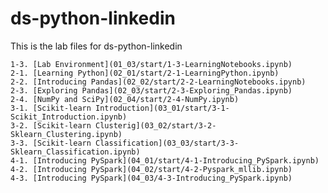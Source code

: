 # ds-python-linkedin
This is the lab files for ds-python-linkedin

    1-3. [Lab Environment](01_03/start/1-3-LearningNotebooks.ipynb)
    2-1. [Learning Python](02_01/start/2-1-LearningPython.ipynb)
    2-2. [Introducing Pandas](02_02/start/2-2-LearningNotebooks.ipynb)
    2-3. [Exploring Pandas](02_03/start/2-3-Exploring_Pandas.ipynb)
    2-4. [NumPy and SciPy](02_04/start/2-4-NumPy.ipynb)
    3-1. [Scikit-learn Introduction](03_01/start/3-1-Scikit_Introduction.ipynb)
    3-2. [Scikit-learn Clusterig](03_02/start/3-2-Sklearn_Clustering.ipynb)
    3-3. [Scikit-learn Classification](03_03/start/3-3-Sklearn_Classification.ipynb)
    4-1. [Introducing PySpark](04_01/start/4-1-Introducing_PySpark.ipynb)
    4-2. [Introducing PySpark](04_02/start/4-2-Pyspark_mllib.ipynb)
    4-3. [Introducing PySpark](04_03/4-3-Introducing_PySpark.ipynb)

